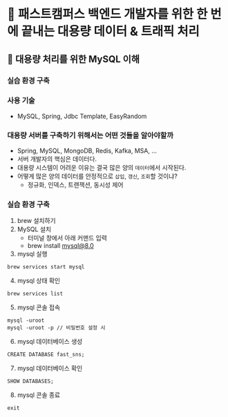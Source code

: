 # :book: 패스트캠퍼스 백엔드 개발자를 위한 한 번에 끝내는 대용량 데이터 & 트래픽 처리
## :pushpin: 대용량 처리를 위한 MySQL 이해
### 실습 환경 구축

### 사용 기술
- MySQL, Spring, Jdbc Template, EasyRandom

### 대용량 서버를 구축하기 위해서는 어떤 것들을 알아야할까
- Spring, MySQL, MongoDB, Redis, Kafka, MSA, ...
- 서버 개발자의 핵심은 데이터다.
- 대용량 시스템이 어려운 이유는 결국 많은 양의 `데이터`에서 시작된다.
- 어떻게 많은 양의 데이터를 안정적으로 `삽입`, `갱신`, `조회`할 것이냐?
  - 정규화, 인덱스, 트랜잭션, 동시성 제어

### 실습 환경 구축
1. brew 설치하기
2. MySQL 설치
   - 터미널 창에서 아래 커맨드 입력
   - brew install mysql@8.0
3. mysql 실행
````
brew services start mysql
````
4. mysql 상태 확인
````
brew services list
````
5. mysql 콘솔 접속
````
mysql -uroot
mysql -uroot -p // 비밀번호 설정 시
````
6. mysql 데이터베이스 생성
```text
CREATE DATABASE fast_sns;
```
7. mysql 데이터베이스 확인
````
SHOW DATABASES;
````
8. mysql 콘솔 종료
````
exit
````